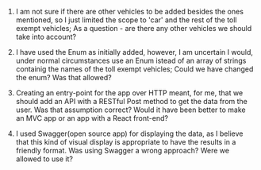 1) I am not sure if there are other vehicles to be added besides the ones mentioned, so I just limited the scope to 'car' and the rest of the toll exempt vehicles; As a question - are there any other vehicles we should take into account?

2) I have used the Enum as initially added, however, I am uncertain I would, under normal circumstances use an Enum istead of an array of strings containig the names of the toll exempt vehicles; Could we have changed the enum? Was that allowed?

3) Creating an entry-point for the app over HTTP meant, for me, that we should add an API with a RESTful Post method to get the data from the user. Was that assumption correct? Would it have been better to make an MVC app or an app with a React front-end?

4) I used Swagger(open source app) for displaying the data, as I believe that this kind of visual display is appropriate to have the results in a friendly format. Was using Swagger a wrong approach? Were we allowed to use it?